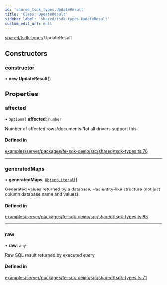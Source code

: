 ```yaml
---
id: 'shared_tsdk_types.UpdateResult'
title: 'Class: UpdateResult'
sidebar_label: 'shared/tsdk-types.UpdateResult'
custom_edit_url: null
---
```


[shared/tsdk-types](../modules/shared_tsdk_types.md).UpdateResult

## Constructors

### constructor

• **new UpdateResult**()

## Properties

### affected

• `Optional` **affected**: `number`

Number of affected rows/documents
Not all drivers support this

#### Defined in

[examples/server/packages/fe-sdk-demo/src/shared/tsdk-types.ts:76](https://github.com/jiouiuw/tsdk-monorepo/blob/f48ea35/examples/server/packages/fe-sdk-demo/src/shared/tsdk-types.ts#L76)

---

### generatedMaps

• **generatedMaps**: [`ObjectLiteral`](../interfaces/shared_tsdk_types.ObjectLiteral.md)[]

Generated values returned by a database.
Has entity-like structure (not just column database name and values).

#### Defined in

[examples/server/packages/fe-sdk-demo/src/shared/tsdk-types.ts:85](https://github.com/jiouiuw/tsdk-monorepo/blob/f48ea35/examples/server/packages/fe-sdk-demo/src/shared/tsdk-types.ts#L85)

---

### raw

• **raw**: `any`

Raw SQL result returned by executed query.

#### Defined in

[examples/server/packages/fe-sdk-demo/src/shared/tsdk-types.ts:71](https://github.com/jiouiuw/tsdk-monorepo/blob/f48ea35/examples/server/packages/fe-sdk-demo/src/shared/tsdk-types.ts#L71)
